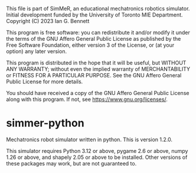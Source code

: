 This file is part of SimMeR, an educational mechatronics robotics simulator.
Initial development funded by the University of Toronto MIE Department.
Copyright (C) 2023  Ian G. Bennett

This program is free software: you can redistribute it and/or modify
it under the terms of the GNU Affero General Public License as published
by the Free Software Foundation, either version 3 of the License, or
(at your option) any later version.

This program is distributed in the hope that it will be useful,
but WITHOUT ANY WARRANTY; without even the implied warranty of
MERCHANTABILITY or FITNESS FOR A PARTICULAR PURPOSE.  See the
GNU Affero General Public License for more details.

You should have received a copy of the GNU Affero General Public License
along with this program.  If not, see <https://www.gnu.org/licenses/>.

# simmer-python
Mechatronics robot simulator written in python. This is version 1.2.0.

This simulator requires Python 3.12 or above, pygame 2.6 or above, numpy 1.26 or above, and shapely 2.05 or above to be installed.
Other versions of these packages may work, but are not guaranteed to.
